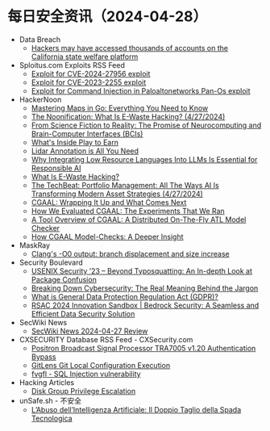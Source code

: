 # 每日安全资讯（2024-04-28）

- Data Breach
  - [Hackers may have accessed thousands of accounts on the California state welfare platform](https://securityaffairs.com/162408/data-breach/california-state-welfare-platform-accounts-compromise.html)
- Sploitus.com Exploits RSS Feed
  - [Exploit for CVE-2024-27956 exploit](https://sploitus.com/exploit?id=CAD433EE-C330-5C86-BB2B-A69E658CD0C1&utm_source=rss&utm_medium=rss)
  - [Exploit for CVE-2023-2255 exploit](https://sploitus.com/exploit?id=BB753E63-A8B0-5993-ACC5-0AEDF4F69422&utm_source=rss&utm_medium=rss)
  - [Exploit for Command Injection in Paloaltonetworks Pan-Os exploit](https://sploitus.com/exploit?id=4FF9C780-5604-5F08-8675-E134C577AA3E&utm_source=rss&utm_medium=rss)
- HackerNoon
  - [Mastering Maps in Go: Everything You Need to Know](https://hackernoon.com/mastering-maps-in-go-everything-you-need-to-know?source=rss)
  - [The Noonification: What Is E-Waste Hacking? (4/27/2024)](https://hackernoon.com/4-27-2024-noonification?source=rss)
  - [From Science Fiction to Reality: The Promise of Neurocomputing and Brain-Computer Interfaces (BCIs)](https://hackernoon.com/from-science-fiction-to-reality-the-promise-of-neurocomputing-and-brain-computer-interfaces-bcis?source=rss)
  - [What's Inside Play to Earn](https://hackernoon.com/whats-inside-play-to-earn?source=rss)
  - [Lidar Annotation is All You Need](https://hackernoon.com/lidar-annotation-is-all-you-need?source=rss)
  - [Why Integrating Low Resource Languages Into LLMs Is Essential for Responsible AI](https://hackernoon.com/why-integrating-low-resource-languages-into-llms-is-essential-for-responsible-ai?source=rss)
  - [What Is E-Waste Hacking?](https://hackernoon.com/what-is-e-waste-hacking?source=rss)
  - [The TechBeat: Portfolio Management: All The Ways AI Is Transforming Modern Asset Strategies (4/27/2024)](https://hackernoon.com/4-27-2024-techbeat?source=rss)
  - [CGAAL: Wrapping It Up and What Comes Next](https://hackernoon.com/cgaal-wrapping-it-up-and-what-comes-next?source=rss)
  - [How We Evaluated CGAAL: The Experiments That We Ran](https://hackernoon.com/how-we-evaluated-cgaal-the-experiments-that-we-ran?source=rss)
  - [A Tool Overview of CGAAL: A Distributed On-The-Fly ATL Model Checker](https://hackernoon.com/a-tool-overview-of-cgaal-a-distributed-on-the-fly-atl-model-checker?source=rss)
  - [How CGAAL Model-Checks: A Deeper Insight](https://hackernoon.com/how-cgaal-model-checks-a-deeper-insight?source=rss)
- MaskRay
  - [Clang's -O0 output: branch displacement and size increase](https://maskray.me/blog/2024-04-27-clang-o0-output-branch-displacement-and-size-increase)
- Security Boulevard
  - [USENIX Security ’23 – Beyond Typosquatting: An In-depth Look at Package Confusion](https://securityboulevard.com/2024/04/usenix-security-23-beyond-typosquatting-an-in-depth-look-at-package-confusion/)
  - [Breaking Down Cybersecurity: The Real Meaning Behind the Jargon](https://securityboulevard.com/2024/04/breaking-down-cybersecurity-the-real-meaning-behind-the-jargon/)
  - [What is General Data Protection Regulation Act (GDPR)?](https://securityboulevard.com/2024/04/what-is-general-data-protection-regulation-act-gdpr/)
  - [RSAC 2024 Innovation Sandbox | Bedrock Security: A Seamless and Efficient Data Security Solution](https://securityboulevard.com/2024/04/rsac-2024-innovation-sandbox-bedrock-security-a-seamless-and-efficient-data-security-solution/)
- SecWiki News
  - [SecWiki News 2024-04-27 Review](http://www.sec-wiki.com/?2024-04-27)
- CXSECURITY Database RSS Feed - CXSecurity.com
  - [Positron Broadcast Signal Processor TRA7005 v1.20 Authentication Bypass](https://cxsecurity.com/issue/WLB-2024040068)
  - [GitLens Git Local Configuration Execution](https://cxsecurity.com/issue/WLB-2024040067)
  - [fvgfl - SQL Injection vulnerability](https://cxsecurity.com/issue/WLB-2024040066)
- Hacking Articles
  - [Disk Group Privilege Escalation](https://www.hackingarticles.in/disk-group-privilege-escalation/)
- unSafe.sh - 不安全
  - [L’Abuso dell’Intelligenza Artificiale: Il Doppio Taglio della Spada Tecnologica](https://buaq.net/go-236814.html)
